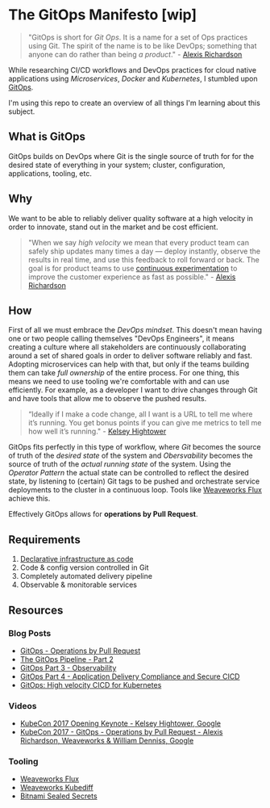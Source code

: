 # The GitOps Manifesto [wip]

> "GitOps is short for _Git Ops_. It is a name for a set of Ops practices using Git. The spirit of the name is to be like DevOps; something that anyone can do rather than being _a product_." - [Alexis Richardson](https://twitter.com/monadic)

While researching CI/CD workflows and DevOps practices for cloud native applications using _Microservices_, _Docker_ and _Kubernetes_,
I stumbled upon [GitOps](https://www.weave.works/blog/gitops-high-velocity-cicd-for-kubernetes).

I'm using this repo to create an overview of all things I'm learning about this subject.

## What is GitOps

GitOps builds on DevOps where Git is the single source of truth for for the desired state of
everything in your system; cluster, configuration, applications, tooling, etc.

## Why

We want to be able to reliably deliver quality software at a high velocity in order to innovate,
stand out in the market and be cost efficient.

> "When we say _high velocity_ we mean that every product team can safely ship updates many times a day — deploy instantly, observe the results in real time, and use this feedback to roll forward or back. The goal is for product teams to use [continuous experimentation](https://blog.acolyer.org/2017/09/29/the-evolution-of-continuous-experimentation-in-software-product-development/) to improve the customer experience as fast as possible." - [Alexis Richardson](https://twitter.com/monadic)

## How

First of all we must embrace the _DevOps mindset_. This doesn't mean having one or two people
calling themselves "DevOps Engineers", it means creating a culture where all stakeholders are
continuously collaborating around a set of shared goals in order to deliver software reliably and
fast. Adopting microservices can help with that, but only if the teams building them can take
_full ownership_ of the entire process. For one thing, this means we need to use tooling we're
comfortable with and can use efficiently. For example, as a developer I want to drive changes through
Git and have tools that allow me to observe the pushed results.

> “Ideally if I make a code change, all I want is a URL to tell me where it’s running. You get bonus points if you can give me metrics to tell me how well it’s running." - [Kelsey Hightower](https://twitter.com/kelseyhightower)

GitOps fits perfectly in this type of workflow, where _Git_ becomes the source of truth of the
_desired state_ of the system and _Obersvability_ becomes the source of truth of the _actual running state_
of the system. Using the _Operator Pattern_ the actual state can be controlled to reflect the desired
state, by listening to (certain) Git tags to be pushed and orchestrate service deployments to the
cluster in a continuous loop. Tools like [Weaveworks Flux](https://github.com/weaveworks/flux)
achieve this.

Effectively GitOps allows for **operations by Pull Request**.

## Requirements

1.  [Declarative infrastructure as code](https://www.thoughtworks.com/insights/blog/infrastructure-code-reason-smile)
2.  Code & config version controlled in Git
3.  Completely automated delivery pipeline
4.  Observable & monitorable services

## Resources

### Blog Posts

* [GitOps - Operations by Pull Request](https://www.weave.works/blog/gitops-operations-by-pull-request)
* [The GitOps Pipeline - Part 2](https://www.weave.works/blog/the-gitops-pipeline)
* [GitOps Part 3 - Observability](https://www.weave.works/blog/gitops-part-3-observability)
* [GitOps Part 4 - Application Delivery Compliance and Secure CICD](https://www.weave.works/blog/gitops-compliance-and-secure-cicd)
* [GitOps: High velocity CICD for Kubernetes](https://www.weave.works/blog/gitops-high-velocity-cicd-for-kubernetes)

### Videos

* [KubeCon 2017 Opening Keynote - Kelsey Hightower, Google](https://www.youtube.com/watch?v=07jq-5VbxBVQ)
* [KubeCon 2017 - GitOps - Operations by Pull Request - Alexis Richardson, Weaveworks & William Denniss, Google](https://www.youtube.com/watch?v=BSqE2RqctNs)

### Tooling

* [Weaveworks Flux](https://github.com/weaveworks/flux)
* [Weaveworks Kubediff](https://github.com/weaveworks/kubediff)
* [Bitnami Sealed Secrets](https://github.com/bitnami-labs/sealed-secrets)

